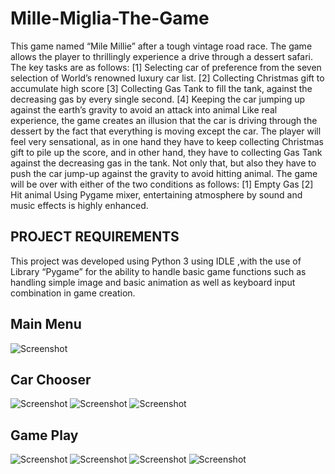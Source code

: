 # Mille-Miglia-The-Game
This game named “Mile Millie” after a tough vintage road race. The game allows the player to thrillingly experience a drive through a dessert safari. The key tasks are as follows: [1] Selecting car of preference from the seven selection of World’s renowned luxury car list. [2] Collecting Christmas gift to accumulate high score [3] Collecting Gas Tank to fill the tank, against the decreasing gas by every single second. [4] Keeping the car jumping up against the earth’s gravity to avoid an attack into animal Like real experience, the game creates an illusion that the car is driving through the dessert by the fact that everything is moving except the car. The player will feel very sensational, as in one hand they have to keep collecting Christmas gift to pile up the score, and in other hand, they have to collecting Gas Tank against the decreasing gas in the tank. Not only that, but also they have to push the car jump-up against the gravity to avoid hitting animal. The game will be over with either of the two conditions as follows: [1] Empty Gas [2] Hit animal Using Pygame mixer, entertaining atmosphere by sound and music effects is highly enhanced.

## PROJECT REQUIREMENTS
This project was developed using Python 3 using IDLE ,with the use of Library “Pygame” for the ability to handle basic game functions such as handling simple image and basic animation as well as keyboard input combination in game creation. 

## Main Menu
![Screenshot](Main.jpg)

## Car Chooser
![Screenshot](Chooser1.jpg)
![Screenshot](Chooser2.jpg)
![Screenshot](Chooser3.jpg)

## Game Play
![Screenshot](Game1.jpg)
![Screenshot](Game2.jpg)
![Screenshot](Game3.jpg)
![Screenshot](Game4.jpg)
